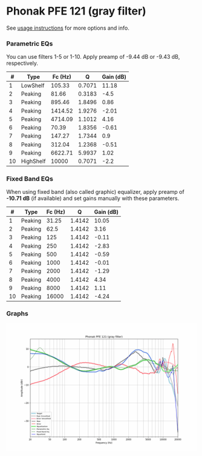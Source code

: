 # Phonak PFE 121 (gray filter)
See [usage instructions](https://github.com/jaakkopasanen/AutoEq#usage) for more options and info.

### Parametric EQs
You can use filters 1-5 or 1-10. Apply preamp of -9.44 dB or -9.43 dB, respectively.

|   # | Type      |   Fc (Hz) |      Q |   Gain (dB) |
|-----|-----------|-----------|--------|-------------|
|   1 | LowShelf  |    105.33 | 0.7071 |       11.18 |
|   2 | Peaking   |     81.66 | 0.3183 |       -4.5  |
|   3 | Peaking   |    895.46 | 1.8496 |        0.86 |
|   4 | Peaking   |   1414.52 | 1.9276 |       -2.01 |
|   5 | Peaking   |   4714.09 | 1.1012 |        4.16 |
|   6 | Peaking   |     70.39 | 1.8356 |       -0.61 |
|   7 | Peaking   |    147.27 | 1.7344 |        0.9  |
|   8 | Peaking   |    312.04 | 1.2368 |       -0.51 |
|   9 | Peaking   |   6622.71 | 5.9937 |        1.02 |
|  10 | HighShelf |  10000    | 0.7071 |       -2.2  |

### Fixed Band EQs
When using fixed band (also called graphic) equalizer, apply preamp of **-10.71 dB** (if available) and set gains manually with these parameters.

|   # | Type    |   Fc (Hz) |      Q |   Gain (dB) |
|-----|---------|-----------|--------|-------------|
|   1 | Peaking |     31.25 | 1.4142 |       10.05 |
|   2 | Peaking |     62.5  | 1.4142 |        3.16 |
|   3 | Peaking |    125    | 1.4142 |       -0.11 |
|   4 | Peaking |    250    | 1.4142 |       -2.83 |
|   5 | Peaking |    500    | 1.4142 |       -0.59 |
|   6 | Peaking |   1000    | 1.4142 |       -0.01 |
|   7 | Peaking |   2000    | 1.4142 |       -1.29 |
|   8 | Peaking |   4000    | 1.4142 |        4.34 |
|   9 | Peaking |   8000    | 1.4142 |        1.11 |
|  10 | Peaking |  16000    | 1.4142 |       -4.24 |

### Graphs
![](./Phonak%20PFE%20121%20(gray%20filter).png)
